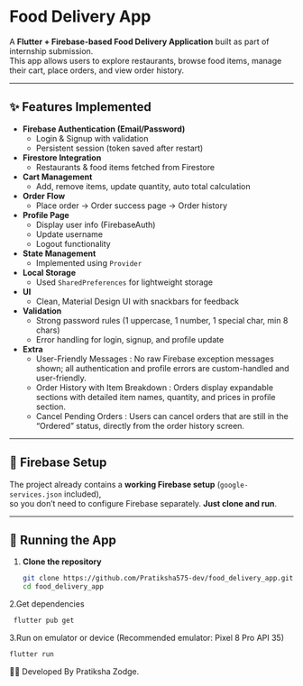 # Food Delivery App

A **Flutter + Firebase-based Food Delivery Application** built as part of internship submission.  
This app allows users to explore restaurants, browse food items, manage their cart, place orders, and view order history.

---

## ✨ Features Implemented

- **Firebase Authentication (Email/Password)**
  - Login & Signup with validation
  - Persistent session (token saved after restart)
- **Firestore Integration**
  - Restaurants & food items fetched from Firestore
- **Cart Management**
  - Add, remove items, update quantity, auto total calculation
- **Order Flow**
  - Place order → Order success page → Order history
- **Profile Page**
  - Display user info (FirebaseAuth)
  - Update username
  - Logout functionality
- **State Management**
  - Implemented using `Provider`
- **Local Storage**
  - Used `SharedPreferences` for lightweight storage
- **UI**
  - Clean, Material Design UI with snackbars for feedback
- **Validation**
  - Strong password rules (1 uppercase, 1 number, 1 special char, min 8 chars)
  - Error handling for login, signup, and profile update
- **Extra**
  - User-Friendly Messages : No raw Firebase exception messages shown; all authentication and profile errors are custom-handled and user-friendly.
  - Order History with Item Breakdown : Orders display expandable sections with detailed item names, quantity, and prices in profile section.
  - Cancel Pending Orders : Users can cancel orders that are still in the “Ordered” status, directly from the order history screen.

---

## 🔧 Firebase Setup

The project already contains a **working Firebase setup** (`google-services.json` included),  
so you don’t need to configure Firebase separately. **Just clone and run**.

---

## 🚀 Running the App

1. **Clone the repository**
   ```bash
   git clone https://github.com/Pratiksha575-dev/food_delivery_app.git
   cd food_delivery_app
2.Get dependencies
  ```bash
   flutter pub get
```
3.Run on emulator or device (Recommended emulator: Pixel 8 Pro API 35)
```bash
flutter run
```
👩‍💻 Developed By
Pratiksha Zodge.
